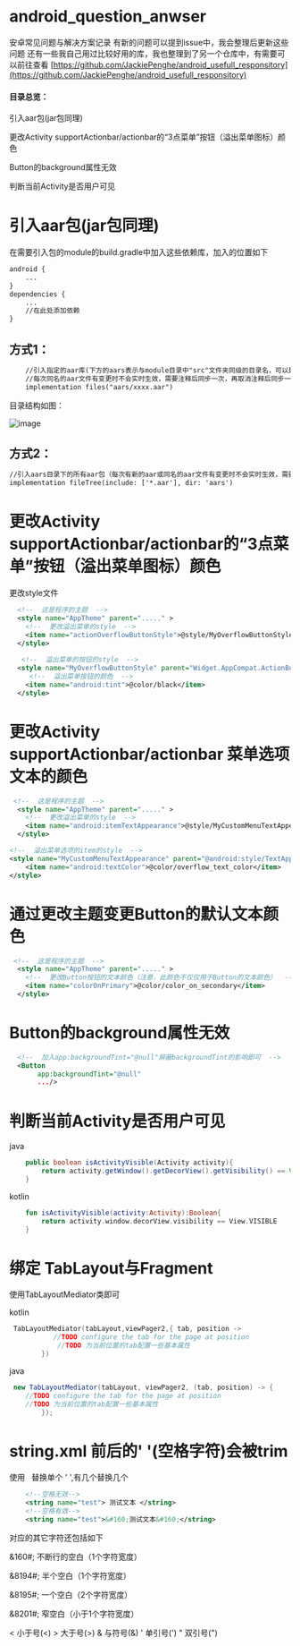 # android_question_anwser
安卓常见问题与解决方案记录
有新的问题可以提到issue中，我会整理后更新这些问题
还有一些我自己用过比较好用的库，我也整理到了另一个仓库中，有需要可以前往查看 [https://github.com/JackiePenghe/android_usefull_responsitory](https://github.com/JackiePenghe/android_usefull_responsitory)

#### 目录总览：

引入aar包(jar包同理)

更改Activity supportActionbar/actionbar的“3点菜单”按钮（溢出菜单图标）颜色

Button的background属性无效

判断当前Activity是否用户可见


# 引入aar包(jar包同理)

在需要引入包的module的build.gradle中加入这些依赖库，加入的位置如下

```xml
android {
    ...
}
dependencies {
    ...
    //在此处添加依赖
}
```

## 方式1：
```xml
    //引入指定的aar库(下方的aars表示与module目录中"src"文件夹同级的目录名，可以是libs，也可以是新建的其它文件目录)
    //每次同名的aar文件有变更时不会实时生效，需要注释后同步一次，再取消注释后同步一次可生效
    implementation files("aars/xxxx.aar")
```
目录结构如图：

![image](https://user-images.githubusercontent.com/20922322/184358740-5cd405cf-851d-4a16-8842-97ec7efb56ff.png)

## 方式2：
```xml
//引入aars目录下的所有aar包（每次有新的aar或同名的aar文件有变更时不会实时生效，需要注释后同步一次，再取消注释后同步一次可生效）
implementation fileTree(include: ['*.aar'], dir: 'aars')
```


# 更改Activity supportActionbar/actionbar的“3点菜单”按钮（溢出菜单图标）颜色

更改style文件

```xml
  <!--  这是程序的主题  -->
  <style name="AppTheme" parent="....." >
    <!--  更改溢出菜单的style  -->
    <item name="actionOverflowButtonStyle">@style/MyOverflowButtonStyle</item>
  </style>
  
   <!--  溢出菜单的按钮的style  -->
  <style name="MyOverflowButtonStyle" parent="Widget.AppCompat.ActionButton.Overflow">
     <!--  溢出菜单按钮的颜色  -->
    <item name="android:tint">@color/black</item>
  </style>
```

# 更改Activity supportActionbar/actionbar 菜单选项文本的颜色

```xml
 <!--  这是程序的主题  -->
  <style name="AppTheme" parent="....." >
    <!--  更改溢出菜单的style  -->
    <item name="android:itemTextAppearance">@style/MyCustomMenuTextAppearance</item>
  </style>

<!--  溢出菜单选项的item的style  -->
<style name="MyCustomMenuTextAppearance" parent="@android:style/TextAppearance.Widget.IconMenu.Item">
    <item name="android:textColor">@color/overflow_text_color</item>
</style>
```

# 通过更改主题变更Button的默认文本颜色

```xml
 <!--  这是程序的主题  -->
  <style name="AppTheme" parent="....." >
    <!--  更改Button按钮的文本颜色（注意，此颜色不仅仅用于Button的文本颜色）  -->
    <item name="colorOnPrimary">@color/color_on_secondary</item>
  </style>
```

# Button的background属性无效

```xml
  <!--  加入app:backgroundTint="@null"屏蔽backgroundTint的影响即可  -->
  <Button
       app:backgroundTint="@null"
       .../>
```

# 判断当前Activity是否用户可见

java

```java
    public boolean isActivityVisible(Activity activity){
        return activity.getWindow().getDecorView().getVisibility() == View.VISIBLE;
    }
```

kotlin

```kotlin
    fun isActivityVisible(activity:Activity):Boolean{
        return activity.window.decorView.visibility == View.VISIBLE
    }
```

# 绑定 TabLayout与Fragment

使用TabLayoutMediator类即可

kotlin

```kotlin
 TabLayoutMediator(tabLayout,viewPager2,{ tab, position ->
           //TODO configure the tab for the page at position
            //TODO 为当前位置的tab配置一些基本属性
        }) 
```

java

```java
 new TabLayoutMediator(tabLayout, viewPager2, (tab, position) -> {
    //TODO configure the tab for the page at position
    //TODO 为当前位置的tab配置一些基本属性
        });
```

# string.xml 前后的' '(空格字符)会被trim

使用 &#160; 替换单个 ' ',有几个替换几个

```xml
    <!--空格无效-->
    <string name="test"> 测试文本 </string>
    <!--空格有效-->
    <string name="test">&#160;测试文本&#160;</string>
```


对应的其它字符还包括如下

&160#;  不断行的空白（1个字符宽度）

&8194#;  半个空白（1个字符宽度）

&8195#;  一个空白（2个字符宽度）

&8201#;  窄空白（小于1个字符宽度）

&lt;  小于号(<)
&gt;  大于号(>)
&amp;  与符号(&)
&apos;  单引号(')
&quot;  双引号(")
